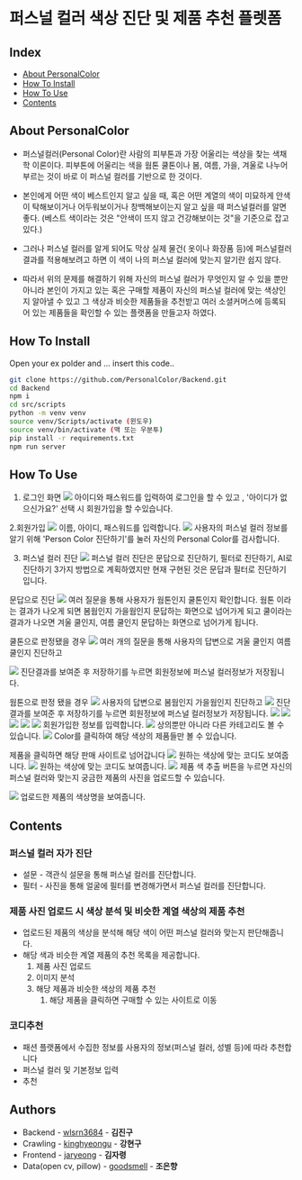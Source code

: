 # 퍼스널 컬러 색상 진단 및 제품 추천 플렛폼
## Index
  - [About PersonalColor](#about-personalcolor)
  - [How To Install](#how-to-install)
  - [How To Use](#how-to-use)
  - [Contents](#contents)

## About PersonalColor
- 퍼스널컬러(Personal Color)란 사람의 피부톤과 가장 어울리는 색상을 찾는 색채학 이론이다. 피부톤에 어울리는 색을 웜톤 쿨톤이나 봄, 여름, 가을, 겨울로 나누어 부르는 것이 바로 이 퍼스널 컬러를 기반으로 한 것이다.

- 본인에게 어떤 색이 베스트인지 알고 싶을 때, 혹은 어떤 계열의 색이 미묘하게 안색이 탁해보이거나 어두워보이거나 창백해보이는지 알고 싶을 때 퍼스널컬러를 알면 좋다.
(베스트 색이라는 것은 "안색이 뜨지 않고 건강해보이는 것"을 기준으로 잡고 있다.)

- 그러나 퍼스널 컬러를 알게 되어도 막상 실제 물건( 옷이나 화장품 등)에 퍼스널컬러 결과를 적용해보려고 하면 이 색이 나의 퍼스널 컬러에 맞는지 알기란 쉽지 않다.

- 따라서 위의 문제를 해결하기 위해 자신의 퍼스널 컬러가 무엇인지 알 수 있을 뿐만 아니라 본인이 가지고 있는 혹은 구매할 제품이 자신의 퍼스널 컬러에 맞는 색상인지 알아낼 수 있고 그 색상과 비슷한 제품들을 추천받고 여러 소셜커머스에 등록되어 있는 제품들을 확인할 수 있는 플랫폼을 만들고자 하였다.

## How To Install
Open your ex polder and ... insert this code..

```sh
git clone https://github.com/PersonalColor/Backend.git
cd Backend
npm i
cd src/scripts
python -m venv venv
source venv/Scripts/activate (윈도우)
source venv/bin/activate (맥 또는 우분투)
pip install -r requirements.txt
npm run server
```
## How To Use
1. 로그인 화면
![](/imgs/1.PNG)
아이디와 패스워드를 입력하여 로그인을 할 수 있고 , '아이디가 없으신가요?' 선택 시 회원가입을 할 수있습니다.<br>

2.회원가입
![](/imgs/2.PNG)
이름, 아이디, 패스워드를 입력합니다.
![](/imgs/3.PNG)
사용자의 퍼스널 컬러 정보를 알기 위해 'Person Color 진단하기'를 눌러 자신의 Personal Color를 검사합니다.<br>

3. 퍼스널 컬러 진단
![](/imgs/4.PNG)
퍼스널 컬러 진단은 문답으로 진단하기, 필터로 진단하기, AI로 진단하기 3가지 방법으로 계획하였지만 현재 구현된 것은 문답과 필터로 진단하기입니다.<br>

문답으로 진단
![](/imgs/5.PNG)
여러 질문을 통해 사용자가 웜톤인지 쿨톤인지 확인합니다. 웜톤 이라는 결과가 나오게 되면 봄웜인지 가을웜인지 문답하는 화면으로 넘어가게 되고 쿨이라는 결과가 나오면 겨울 쿨인지, 여름 쿨인지 문답하는 화면으로 넘어가게 됩니다.<br>

쿨톤으로 판정됐을 경우
![](/imgs/6.PNG)
여러 개의 질문을 통해 사용자의 답변으로 겨울 쿨인지 여름 쿨인지 진단하고 <br>

![](/imgs/19.PNG)
진단결과를 보여준 후 저장하기를 누르면 회원정보에 퍼스널 컬러정보가 저장됩니다.<br>

웜톤으로 판정 됐을 경우
![](/imgs/7.PNG)
사용자의 답변으로 봄웜인지 가을웜인지 진단하고
![](/imgs/20.PNG)
진단결과를 보여준 후 저장하기를 누르면 회원정보에 퍼스널 컬러정보가 저장됩니다.
![](/imgs/16.PNG)
![](/imgs/17.PNG)
![](/imgs/18.PNG)
![](/imgs/8.PNG)
![](/imgs/9.PNG)
회원가입한 정보를 입력합니다.
![](/imgs/13.PNG)
상의뿐만 아니라 다른 카테고리도 볼 수 있습니다.
![](/imgs/10.PNG)
Color를 클릭하여 해당 색상의 제품들만 볼 수 있습니다.<br>

제품을 클릭하면 해당 판매 사이트로 넘어갑니다
![](/imgs/11.PNG)
원하는 색상에 맞는 코디도 보여줍니다.
![](/imgs/12.PNG)
원하는 색상에 맞는 코디도 보여줍니다.
![](/imgs/14.PNG)
제품 색 추출 버튼을 누르면 자신의 퍼스널 컬러와 맞는지 궁금한 제품의 사진을 업로드할 수 있습니다.<br>

![](/imgs/15.PNG)
업로드한 제품의 색상명을 보여줍니다.

 
## Contents
### 퍼스널 컬러 자가 진단

- 설문 - 객관식 설문을 통해 퍼스널 컬러를 진단합니다.
- 필터 - 사진을 통해 얼굴에 필터를 변경해가면서 퍼스널 컬러를 진단합니다.

### 제품 사진 업로드 시 색상 분석 및 비슷한 계열 색상의 제품 추천

- 업로드된 제품의 색상을 분석해 해당 색이 어떤 퍼스널 컬러와 맞는지 판단해줍니다.
- 해당 색과 비슷한 계열 제품의 추천 목록을 제공합니다.
    1. 제품 사진 업로드
    2. 이미지 분석
    3. 해당 제품과 비슷한 색상의 제품 추천
        1. 해당 제품을 클릭하면 구매할 수 있는 사이트로 이동

### 코디추천

- 패션 플랫폼에서 수집한 정보를 사용자의 정보(퍼스널 컬러, 성별 등)에 따라 추천합니다
- 퍼스널 컬러 및 기본정보 입력
- 추천


## Authors
  - Backend - [wlsrn3684](https://github.com/wlsrn3684) - **김진구**
  - Crawling - [kinghyeongu](https://github.com/kinghyeongu) - **강현구**
  - Frontend - [jaryeong](https://github.com/jaryeong) - **김자령**
  - Data(open cv, pillow) - [goodsmell](https://github.com/goodsmell) - **조은향**
